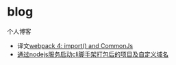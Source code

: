 # blog
个人博客
+ 译文[webpack 4: import() and CommonJs](https://github.com/WormGirl/blog/blob/master/webpack%204%20import()%20and%20CommonJs.md)
+ [通过nodejs服务启动cli脚手架打包后的项目及自定义域名](https://github.com/WormGirl/blog/blob/master/%E9%80%9A%E8%BF%87nodejs%E6%9C%8D%E5%8A%A1%E5%90%AF%E5%8A%A8cli%E8%84%9A%E6%89%8B%E6%9E%B6%E6%89%93%E5%8C%85%E5%90%8E%E7%9A%84%E9%A1%B9%E7%9B%AE%E5%8F%8A%E8%87%AA%E5%AE%9A%E4%B9%89%E5%9F%9F%E5%90%8D.md)
